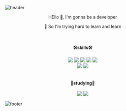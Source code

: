 ![header](https://capsule-render.vercel.app/api?type=slice&color=ffea74&customColorList=0,2,2,5,30&height=150&section=header)

<div align="center">
  <span>HEllo 👋, I'm gonna be a developer </span>

 <span>🌱 So I'm trying hard to learn and learn </span>
  <br> 
 
  <br>
  <h4>🛠skills🛠</h4>
  <img src="https://img.shields.io/badge/HTML5-E34F26?style=flat-square&logo=HTML5&logoColor=white"/>
  <img src="https://img.shields.io/badge/CSS3-1572B6?style=flat-square&logo=CSS3&logoColor=white"/>
  <img src="https://img.shields.io/badge/Sass-CC6699?style=flat-square&logo=Sass&logoColor=white"/>
  <img src="https://img.shields.io/badge/JavaScript-F7DF1E?style=flat-square&logo=JavaScript&logoColor=white"/>
  <img src="https://img.shields.io/badge/jQuery-0769AD?style=flat-square&logo=jQuery&logoColor=white"/>
  <br>
  <img src="https://img.shields.io/badge/php-777BB4?style=flat-square&logo=php&logoColor=white">
  <img src="https://img.shields.io/badge/Bootstrap-7952B3?style=flat-square&logo=Bootstrap&logoColor=white"/>
  <br><br>
  <h4>📗studying📗</h4>
  <img src="https://img.shields.io/badge/react-20232a?style=flat-square&logo=react&logoColor=61DAFB">
  <img src="https://img.shields.io/badge/typescript-20232a?style=flat-square&logo=typescript&logoColor=3178C6">
  <!-- 
  <img src="https://img.shields.io/badge/Java-007396?style=flat-square&logo=Java&logoColor=white"/>
  <img src="https://img.shields.io/badge/Vue.js-4FC08D?style=flat-square&logo=Vue.js&logoColor=white"/>
  <img src="https://img.shields.io/badge/MySQL-4479A1?style=flat-square&logo=MySQL&logoColor=white"/> -->
</div>



<!---
choiib77/choiib77 is a ✨ special ✨ repository because its `README.md` (this file) appears on your GitHub profile.
You can click the Preview link to take a look at your changes.
--->
![footer](https://capsule-render.vercel.app/api?section=footer&type=slice&height=150&&color=8b7bac)
